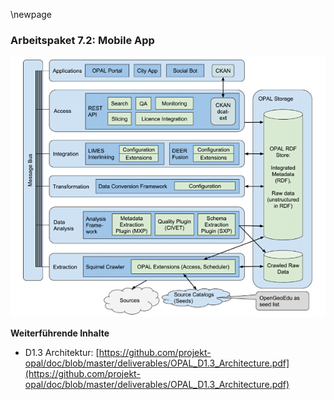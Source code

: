 \newpage

### Arbeitspaket 7.2: Mobile App

![](../Medien/AP1-3-ArchitekturUrspruenglich.png)

**Weiterführende Inhalte**

* D1.3 Architektur: [https://github.com/projekt-opal/doc/blob/master/deliverables/OPAL_D1.3_Architecture.pdf](https://github.com/projekt-opal/doc/blob/master/deliverables/OPAL_D1.3_Architecture.pdf)

